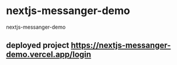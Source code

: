 # nextjs-messanger-demo
nextjs-messanger-demo


## deployed project https://nextjs-messanger-demo.vercel.app/login
